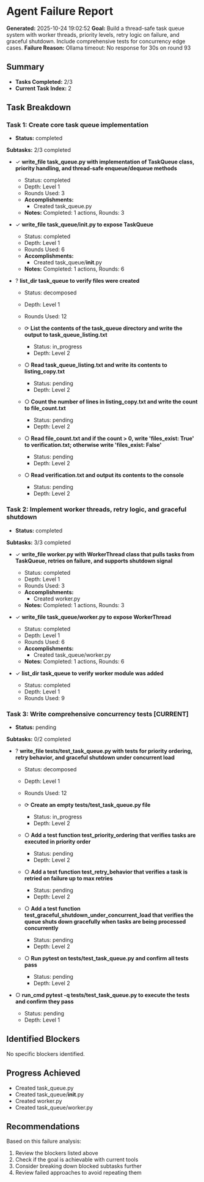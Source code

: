 # Agent Failure Report

**Generated:** 2025-10-24 19:02:52
**Goal:** Build a thread-safe task queue system with worker threads, priority levels, retry logic on failure, and graceful shutdown. Include comprehensive tests for concurrency edge cases.
**Failure Reason:** Ollama timeout: No response for 30s on round 93

## Summary

- **Tasks Completed:** 2/3
- **Current Task Index:** 2

## Task Breakdown

### Task 1: Create core task queue implementation 

- **Status:** completed

**Subtasks:** 2/3 completed

- ✓ **write_file task_queue.py with implementation of TaskQueue class, priority handling, and thread-safe enqueue/dequeue methods**
  - Status: completed
  - Depth: Level 1
  - Rounds Used: 3
  - **Accomplishments:**
    - Created task_queue.py
  - **Notes:** Completed: 1 actions, Rounds: 3

- ✓ **write_file task_queue/__init__.py to expose TaskQueue**
  - Status: completed
  - Depth: Level 1
  - Rounds Used: 6
  - **Accomplishments:**
    - Created task_queue/__init__.py
  - **Notes:** Completed: 1 actions, Rounds: 6

- ? **list_dir task_queue to verify files were created**
  - Status: decomposed
  - Depth: Level 1
  - Rounds Used: 12

  - ⟳ **List the contents of the task_queue directory and write the output to task_queue_listing.txt**
    - Status: in_progress
    - Depth: Level 2

  - ○ **Read task_queue_listing.txt and write its contents to listing_copy.txt**
    - Status: pending
    - Depth: Level 2

  - ○ **Count the number of lines in listing_copy.txt and write the count to file_count.txt**
    - Status: pending
    - Depth: Level 2

  - ○ **Read file_count.txt and if the count > 0, write 'files_exist: True' to verification.txt; otherwise write 'files_exist: False'**
    - Status: pending
    - Depth: Level 2

  - ○ **Read verification.txt and output its contents to the console**
    - Status: pending
    - Depth: Level 2


### Task 2: Implement worker threads, retry logic, and graceful shutdown 

- **Status:** completed

**Subtasks:** 3/3 completed

- ✓ **write_file worker.py with WorkerThread class that pulls tasks from TaskQueue, retries on failure, and supports shutdown signal**
  - Status: completed
  - Depth: Level 1
  - Rounds Used: 3
  - **Accomplishments:**
    - Created worker.py
  - **Notes:** Completed: 1 actions, Rounds: 3

- ✓ **write_file task_queue/worker.py to expose WorkerThread**
  - Status: completed
  - Depth: Level 1
  - Rounds Used: 6
  - **Accomplishments:**
    - Created task_queue/worker.py
  - **Notes:** Completed: 1 actions, Rounds: 6

- ✓ **list_dir task_queue to verify worker module was added**
  - Status: completed
  - Depth: Level 1
  - Rounds Used: 9


### Task 3: Write comprehensive concurrency tests **[CURRENT]**

- **Status:** pending

**Subtasks:** 0/2 completed

- ? **write_file tests/test_task_queue.py with tests for priority ordering, retry behavior, and graceful shutdown under concurrent load**
  - Status: decomposed
  - Depth: Level 1
  - Rounds Used: 12

  - ⟳ **Create an empty tests/test_task_queue.py file**
    - Status: in_progress
    - Depth: Level 2

  - ○ **Add a test function test_priority_ordering that verifies tasks are executed in priority order**
    - Status: pending
    - Depth: Level 2

  - ○ **Add a test function test_retry_behavior that verifies a task is retried on failure up to max retries**
    - Status: pending
    - Depth: Level 2

  - ○ **Add a test function test_graceful_shutdown_under_concurrent_load that verifies the queue shuts down gracefully when tasks are being processed concurrently**
    - Status: pending
    - Depth: Level 2

  - ○ **Run pytest on tests/test_task_queue.py and confirm all tests pass**
    - Status: pending
    - Depth: Level 2

- ○ **run_cmd pytest -q tests/test_task_queue.py to execute the tests and confirm they pass**
  - Status: pending
  - Depth: Level 1


## Identified Blockers

No specific blockers identified.

## Progress Achieved

- Created task_queue.py
- Created task_queue/__init__.py
- Created worker.py
- Created task_queue/worker.py

## Recommendations

Based on this failure analysis:
1. Review the blockers listed above
2. Check if the goal is achievable with current tools
3. Consider breaking down blocked subtasks further
4. Review failed approaches to avoid repeating them
